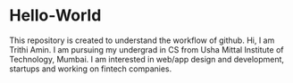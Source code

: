# Hello-World
This repository is created to understand the workflow of github.
Hi, I am Trithi Amin.
I am pursuing my undergrad in CS from Usha Mittal Institute of Technology, Mumbai.
I am interested in web/app design and development, startups and working on fintech companies.

